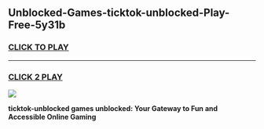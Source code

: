 
## Unblocked-Games-ticktok-unblocked-Play-Free-5y31b
<h3>
<a href="https://premium76.site?title=ticktok-unblocked&ref=12A">CLICK TO PLAY</a></h3>
<hr>

<h3>
<a href="https://premium76.site?title=ticktok-unblocked&ref=12A">CLICK 2 PLAY</a>
  
</h3>

<a href="https://premium76.site?title=ticktok-unblocked&ref=12A"><img src="https://clearcache.store/games.png"></a>


**ticktok-unblocked games unblocked: Your Gateway to Fun and Accessible Online Gaming**
